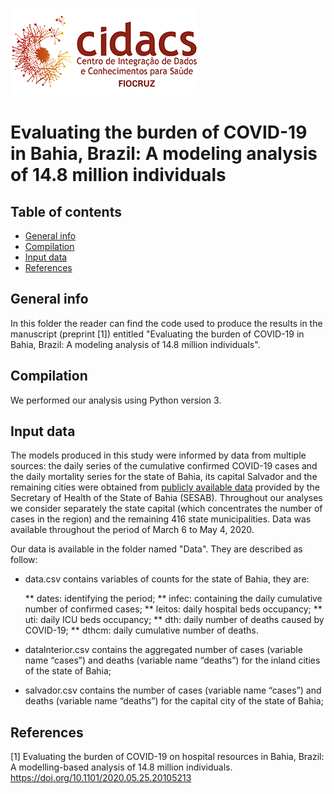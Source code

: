 
![](images/cidacs.png)


# Evaluating the burden of COVID-19 in Bahia, Brazil: A modeling analysis of 14.8 million individuals                               

## Table of contents
* [General info](#general-info)
* [Compilation](#compilation)
* [Input data](#data)
* [References](#references)

## General info
In this folder the reader can find the code used to produce the results in the manuscript (preprint [1]) entitled "Evaluating the burden of COVID-19 in Bahia, Brazil: A modeling analysis of 14.8 million individuals".

## Compilation
We performed our analysis using Python version 3. 

## Input data

The models produced in this study were informed by data from multiple sources: the daily series of the cumulative confirmed COVID-19 cases and the daily mortality series for the state of Bahia, its capital Salvador and the remaining cities were obtained from [publicly available data](http://www.saude.ba.gov.br/temasdesaude/coronavirus/notas-tecnicas-e-boletins-epidemiologicos-covid-19/) provided by the Secretary of Health of the State of Bahia (SESAB). Throughout our analyses we consider separately the state capital (which concentrates the number of cases in the region) and the remaining 416 state municipalities. Data was available throughout the period of March 6 to May 4, 2020.

Our data is available in the folder named "Data". They are described as follow:

* data.csv contains variables of counts for the state of Bahia, they are:

    ** dates: identifying the period;
    ** infec: containing the daily cumulative number of confirmed cases; 
    ** leitos: daily hospital beds occupancy; 
    ** uti: daily ICU beds occupancy;
    ** dth: daily number of deaths caused by COVID-19;
    ** dthcm: daily cumulative number of deaths.

* dataInterior.csv contains the aggregated number of cases (variable name “cases”) and deaths (variable name “deaths”) for the inland cities of the state of Bahia;

* salvador.csv contains the number of cases (variable name “cases”) and deaths (variable name “deaths”) for the capital city of the state of Bahia;


## References 
[1] Evaluating the burden of COVID-19 on hospital resources in Bahia, Brazil: A modelling-based analysis of 14.8 million individuals. https://doi.org/10.1101/2020.05.25.20105213



 
 
